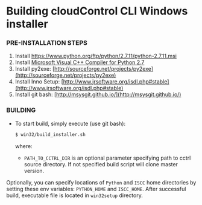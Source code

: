 Building cloudControl CLI Windows installer
============================

### PRE-INSTALLATION STEPS

1. Install https://www.python.org/ftp/python/2.7.11/python-2.7.11.msi
2. Install [Microsoft Visual C++ Compiler for Python 2.7
](https://www.microsoft.com/en-us/download/details.aspx?id=44266)
3. Install py2exe: [http://sourceforge.net/projects/py2exe](http://sourceforge.net/projects/py2exe)
4. Install Inno Setup: [http://www.jrsoftware.org/isdl.php#stable](http://www.jrsoftware.org/isdl.php#stable)
5. Install git bash: [http://msysgit.github.io/](http://msysgit.github.io/)

### BUILDING

* To start build, simply execute (use git bash):

	~~~bash
	$ win32/build_installer.sh
	~~~

	where:
	- `PATH_TO_CCTRL_DIR` is an optional parameter specifying path to cctrl source directory. If not specified build script will clone master version.

Optionally, you can specify locations of `Python` and `ISCC` home directories by setting these env variables: `PYTHON_HOME` and `ISCC_HOME`. After successful build, executable file is located in `win32setup` directory.
